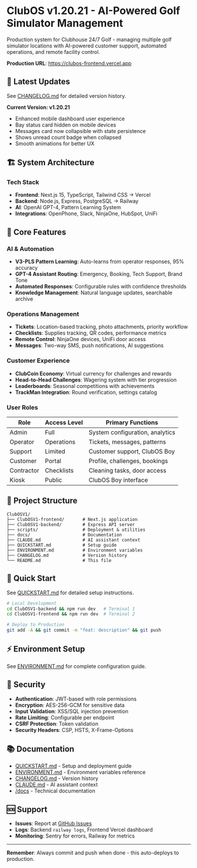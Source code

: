 # ClubOS v1.20.21 - AI-Powered Golf Simulator Management

Production system for Clubhouse 24/7 Golf - managing multiple golf simulator locations with AI-powered customer support, automated operations, and remote facility control.

**Production URL**: https://clubos-frontend.vercel.app

## 🎯 Latest Updates

See [CHANGELOG.md](./CHANGELOG.md) for detailed version history.

**Current Version: v1.20.21**
- Enhanced mobile dashboard user experience
- Bay status card hidden on mobile devices
- Messages card now collapsible with state persistence
- Shows unread count badge when collapsed
- Smooth animations for better UX

## 🏗️ System Architecture

### Tech Stack
- **Frontend**: Next.js 15, TypeScript, Tailwind CSS → Vercel
- **Backend**: Node.js, Express, PostgreSQL → Railway
- **AI**: OpenAI GPT-4, Pattern Learning System
- **Integrations**: OpenPhone, Slack, NinjaOne, HubSpot, UniFi

## 🚀 Core Features

### AI & Automation
- **V3-PLS Pattern Learning**: Auto-learns from operator responses, 95% accuracy
- **GPT-4 Assistant Routing**: Emergency, Booking, Tech Support, Brand Tone
- **Automated Responses**: Configurable rules with confidence thresholds
- **Knowledge Management**: Natural language updates, searchable archive

### Operations Management
- **Tickets**: Location-based tracking, photo attachments, priority workflow
- **Checklists**: Supplies tracking, QR codes, performance metrics
- **Remote Control**: NinjaOne devices, UniFi door access
- **Messages**: Two-way SMS, push notifications, AI suggestions

### Customer Experience
- **ClubCoin Economy**: Virtual currency for challenges and rewards
- **Head-to-Head Challenges**: Wagering system with tier progression
- **Leaderboards**: Seasonal competitions with achievements
- **TrackMan Integration**: Round verification, settings catalog

### User Roles
| Role | Access Level | Primary Functions |
|------|-------------|-------------------|
| Admin | Full | System configuration, analytics |
| Operator | Operations | Tickets, messages, patterns |
| Support | Limited | Customer support, ClubOS Boy |
| Customer | Portal | Profile, challenges, bookings |
| Contractor | Checklists | Cleaning tasks, door access |
| Kiosk | Public | ClubOS Boy interface |

## 📁 Project Structure

```
ClubOSV1/
├── ClubOSV1-frontend/       # Next.js application
├── ClubOSV1-backend/        # Express API server
├── scripts/                 # Deployment & utilities
├── docs/                    # Documentation
├── CLAUDE.md                # AI assistant context
├── QUICKSTART.md            # Setup guide
├── ENVIRONMENT.md           # Environment variables
├── CHANGELOG.md             # Version history
└── README.md                # This file
```

## 🚀 Quick Start

See [QUICKSTART.md](./QUICKSTART.md) for detailed setup instructions.

```bash
# Local Development
cd ClubOSV1-backend && npm run dev   # Terminal 1
cd ClubOSV1-frontend && npm run dev  # Terminal 2

# Deploy to Production
git add -A && git commit -m "feat: description" && git push
```

## ⚡ Environment Setup

See [ENVIRONMENT.md](./ENVIRONMENT.md) for complete configuration guide.

## 🔐 Security

- **Authentication**: JWT-based with role permissions
- **Encryption**: AES-256-GCM for sensitive data
- **Input Validation**: XSS/SQL injection prevention
- **Rate Limiting**: Configurable per endpoint
- **CSRF Protection**: Token validation
- **Security Headers**: CSP, HSTS, X-Frame-Options

## 📚 Documentation

- [QUICKSTART.md](./QUICKSTART.md) - Setup and deployment guide
- [ENVIRONMENT.md](./ENVIRONMENT.md) - Environment variables reference
- [CHANGELOG.md](./CHANGELOG.md) - Version history
- [CLAUDE.md](./CLAUDE.md) - AI assistant context
- [/docs](./docs/) - Technical documentation

## 🆘 Support

- **Issues**: Report at [GitHub Issues](https://github.com/anthropics/claude-code/issues)
- **Logs**: Backend `railway logs`, Frontend Vercel dashboard
- **Monitoring**: Sentry for errors, Railway for metrics

---

**Remember**: Always commit and push when done - this auto-deploys to production.